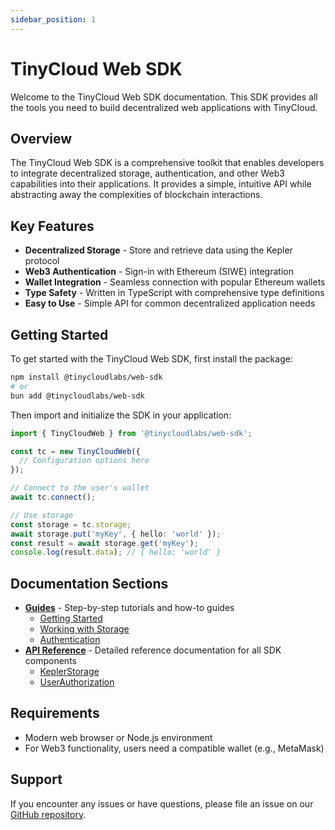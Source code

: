 ```yaml
---
sidebar_position: 1
---
```


# TinyCloud Web SDK

Welcome to the TinyCloud Web SDK documentation. This SDK provides all the tools you need to build decentralized web applications with TinyCloud.

## Overview

The TinyCloud Web SDK is a comprehensive toolkit that enables developers to integrate decentralized storage, authentication, and other Web3 capabilities into their applications. It provides a simple, intuitive API while abstracting away the complexities of blockchain interactions.

## Key Features

- **Decentralized Storage** - Store and retrieve data using the Kepler protocol
- **Web3 Authentication** - Sign-in with Ethereum (SIWE) integration
- **Wallet Integration** - Seamless connection with popular Ethereum wallets
- **Type Safety** - Written in TypeScript with comprehensive type definitions
- **Easy to Use** - Simple API for common decentralized application needs

## Getting Started

To get started with the TinyCloud Web SDK, first install the package:

```bash
npm install @tinycloudlabs/web-sdk
# or
bun add @tinycloudlabs/web-sdk
```

Then import and initialize the SDK in your application:

```typescript
import { TinyCloudWeb } from '@tinycloudlabs/web-sdk';

const tc = new TinyCloudWeb({
  // Configuration options here
});

// Connect to the user's wallet
await tc.connect();

// Use storage
const storage = tc.storage;
await storage.put('myKey', { hello: 'world' });
const result = await storage.get('myKey');
console.log(result.data); // { hello: 'world' }
```

## Documentation Sections

- [**Guides**](./guides/) - Step-by-step tutorials and how-to guides
  - [Getting Started](./guides/getting-started.md)
  - [Working with Storage](./guides/storage-guide.md)
  - [Authentication](./guides/authentication-guide.md)
- [**API Reference**](./api/) - Detailed reference documentation for all SDK components
  - [KeplerStorage](./api/keplerstorage.md)
  - [UserAuthorization](./api/userauthorization.md)

## Requirements

- Modern web browser or Node.js environment
- For Web3 functionality, users need a compatible wallet (e.g., MetaMask)

## Support

If you encounter any issues or have questions, please file an issue on our [GitHub repository](https://github.com/TinyCloudLabs/tc-sdk).